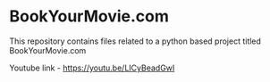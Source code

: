 # BookYourMovie.com
This repository contains files related to a python based project titled BookYourMovie.com

Youtube link - https://youtu.be/LICyBeadGwI
